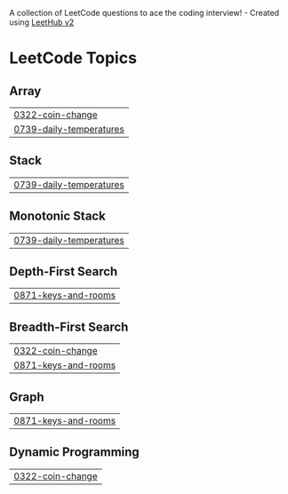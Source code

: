 A collection of LeetCode questions to ace the coding interview! - Created using [LeetHub v2](https://github.com/arunbhardwaj/LeetHub-2.0)
<!---LeetCode Topics Start-->
# LeetCode Topics
## Array
|  |
| ------- |
| [0322-coin-change](https://github.com/cherryiJuice/leet_code/tree/master/0322-coin-change) |
| [0739-daily-temperatures](https://github.com/cherryiJuice/leet_code/tree/master/0739-daily-temperatures) |
## Stack
|  |
| ------- |
| [0739-daily-temperatures](https://github.com/cherryiJuice/leet_code/tree/master/0739-daily-temperatures) |
## Monotonic Stack
|  |
| ------- |
| [0739-daily-temperatures](https://github.com/cherryiJuice/leet_code/tree/master/0739-daily-temperatures) |
## Depth-First Search
|  |
| ------- |
| [0871-keys-and-rooms](https://github.com/cherryiJuice/leet_code/tree/master/0871-keys-and-rooms) |
## Breadth-First Search
|  |
| ------- |
| [0322-coin-change](https://github.com/cherryiJuice/leet_code/tree/master/0322-coin-change) |
| [0871-keys-and-rooms](https://github.com/cherryiJuice/leet_code/tree/master/0871-keys-and-rooms) |
## Graph
|  |
| ------- |
| [0871-keys-and-rooms](https://github.com/cherryiJuice/leet_code/tree/master/0871-keys-and-rooms) |
## Dynamic Programming
|  |
| ------- |
| [0322-coin-change](https://github.com/cherryiJuice/leet_code/tree/master/0322-coin-change) |
<!---LeetCode Topics End-->
